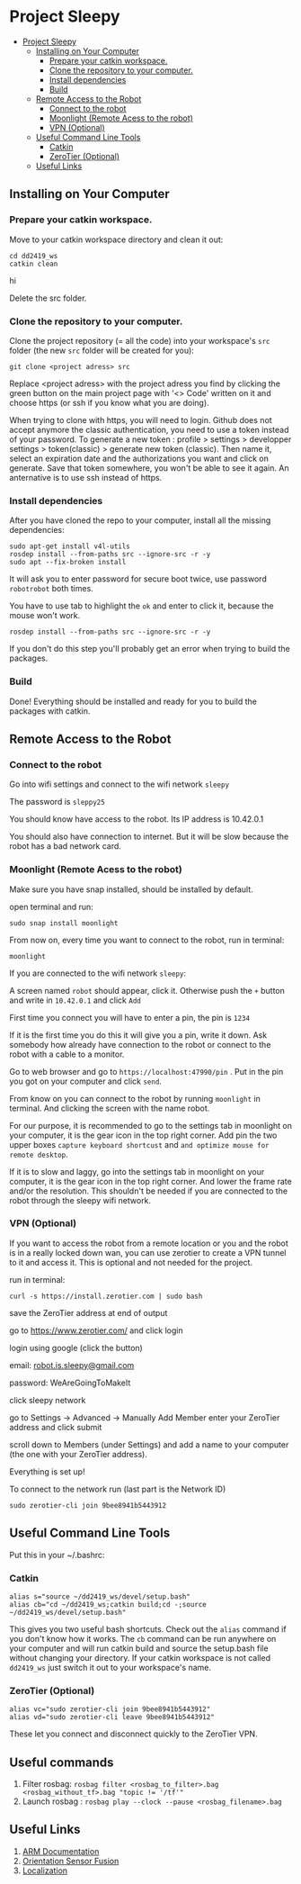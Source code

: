 # Project Sleepy

- [Project Sleepy](#project-sleepy)
  - [Installing on Your Computer](#installing-on-your-computer)
    - [Prepare your catkin workspace.](#prepare-your-catkin-workspace)
    - [Clone the repository to your computer.](#clone-the-repository-to-your-computer)
    - [Install dependencies](#install-dependencies)
    - [Build](#build)
  - [Remote Access to the Robot](#remote-access-to-the-robot)
    - [Connect to the robot](#connect-to-the-robot)
    - [Moonlight (Remote Acess to the robot)](#moonlight-remote-acess-to-the-robot)
    - [VPN (Optional)](#vpn-optional)
  - [Useful Command Line Tools](#useful-command-line-tools)
    - [Catkin](#catkin)
    - [ZeroTier (Optional)](#zerotier-optional)
  - [Useful Links](#useful-links)



## Installing on Your Computer
### Prepare your catkin workspace.
Move to your catkin workspace directory and clean it out:

```
cd dd2419_ws
catkin clean
```
hi

Delete the src folder.

### Clone the repository to your computer.

Clone the project repository (= all the code) into your workspace's ``src`` folder (the new ``src`` folder will be created for you):

```
git clone <project adress> src
```

Replace \<project adress\> with the project adress you find by clicking the green button on the main project page with '\<\> Code' written on it and choose https (or ssh if you know what you are doing).

When trying to clone with https, you will need to login. Github does not accept anymore the classic authentication, you need to use a token instead of your password. To generate a new token : profile > settings > developper settings > token(classic) > generate new token (classic). Then name it, select an expiration date and the authorizations you want and click on generate. Save that token somewhere, you won't be able to see it again.
An anternative is to use ssh instead of https.

### Install dependencies
After you have cloned the repo to your computer, install all the missing dependencies:

```
sudo apt-get install v4l-utils
rosdep install --from-paths src --ignore-src -r -y
sudo apt --fix-broken install
```

It will ask you to enter password for secure boot twice, use password ``robotrobot`` both times.

You have to use tab to highlight the ``ok`` and enter to click it, because the mouse won't work.

```
rosdep install --from-paths src --ignore-src -r -y
```

If you don't do this step you'll probably get an error when trying to build the packages.

### Build
Done! Everything should be installed and ready for you to build the packages with catkin.


## Remote Access to the Robot
### Connect to the robot

Go into wifi settings and connect to the wifi network ``sleepy``

The password is ``sleppy25``

You should know have access to the robot. Its IP address is 10.42.0.1

You should also have connection to internet. But it will be slow because the robot has a bad network card.





### Moonlight (Remote Acess to the robot)


Make sure you have snap installed, should be installed by default.

open terminal and run:

```
sudo snap install moonlight
```

From now on, every time you want to connect to the robot, run in terminal:

```
moonlight
```

If you are connected to the wifi network ``sleepy``:

A screen named ``robot`` should appear, click it.
Otherwise push the ``+`` button and write in ``10.42.0.1`` and click ``Add``

First time you connect you will have to enter a pin, the pin is ``1234``

If it is the first time you do this it will give you a pin, write it down. Ask somebody how already have connection to the robot 
or connect to the robot with a cable to a monitor.

Go to web browser and go to ``https://localhost:47990/pin`` .
Put in the pin you got on your computer and click ``send``.

From know on you can connect to the robot by running ``moonlight`` in terminal. And clicking the screen with the name robot.

For our purpose, it is recommended to go to the settings tab in moonlight on your computer, it is the gear icon in the top right corner.
Add pin the two upper boxes ``capture keyboard shortcust`` and ``and optimize mouse for remote desktop``.

If it is to slow and laggy, go into the settings tab in moonlight on your computer, it is the gear icon in the top right corner. And lower the frame rate and/or the resolution. This shouldn't be needed if you are connected to the robot through the sleepy wifi network.


### VPN (Optional)
If you want to access the robot from a remote location or you and the robot is in a really locked down wan, you can use zerotier to create a VPN tunnel to it and access it. This is optional and not needed for the project.

run in terminal:

```
curl -s https://install.zerotier.com | sudo bash
```

save the ZeroTier address at end of output

go to https://www.zerotier.com/ and click login

login using google (click the button)

email: robot.is.sleepy@gmail.com

password: WeAreGoingToMakeIt

click sleepy network

go to
Settings -> Advanced -> Manually Add Member
enter your ZeroTier address and click submit

scroll down to Members (under Settings) and add a name to your computer (the one with your ZeroTier address).

Everything is set up!

To connect to the network run (last part is the Network ID)

```
sudo zerotier-cli join 9bee8941b5443912
```

## Useful Command Line Tools

Put this in your ~/.bashrc:

### Catkin

```
alias s="source ~/dd2419_ws/devel/setup.bash"
alias cb="cd ~/dd2419_ws;catkin build;cd -;source ~/dd2419_ws/devel/setup.bash"
```

This gives you two useful bash shortcuts. Check out the ``alias`` command if you don't know how it works. The ``cb`` command can be run anywhere on your computer and will run catkin build and source the setup.bash file without changing your directory. If your catkin workspace is not called ``dd2419_ws`` just switch it out to your workspace's name.

### ZeroTier (Optional)

```
alias vc="sudo zerotier-cli join 9bee8941b5443912"
alias vd="sudo zerotier-cli leave 9bee8941b5443912"
```

These let you connect and disconnect quickly to the ZeroTier VPN.

## Useful commands

1. Filter rosbag: ``rosbag filter <rosbag_to_filter>.bag <rosbag_without_tf>.bag "topic != '/tf'"``
2. Launch rosbag : ``rosbag play --clock --pause <rosbag_filename>.bag`` 

## Useful Links


1. [ARM Documentation](https://drive.google.com/drive/folders/11wl0ss4zelJUnhpM2iadch4rDxFnV4dg?usp=sharing)
2. [Orientation Sensor Fusion](http://wiki.ros.org/imu_filter_madgwick)
3. [Localization](https://roverrobotics.com/blogs/guides/fusing-imu-encoders-with-ros-robot-localization)
